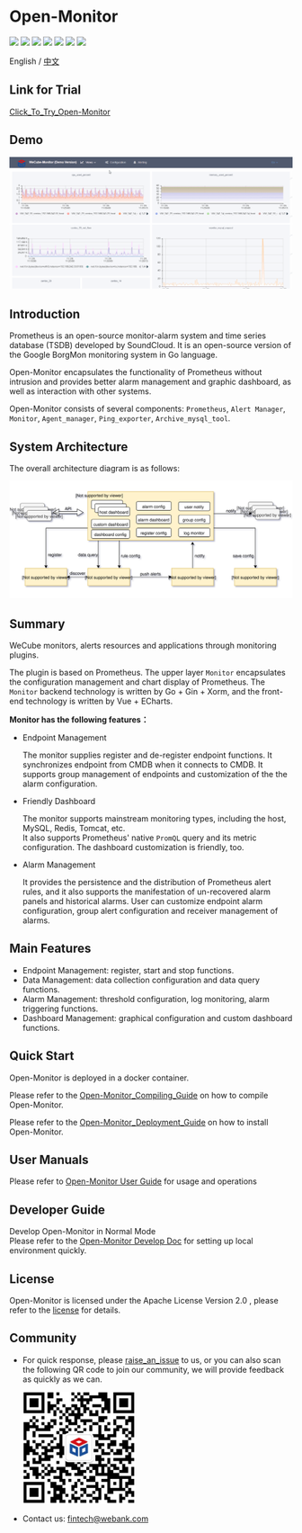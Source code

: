 # Open-Monitor

<p align="left">
    <a href="https://opensource.org/licenses/Apache-2.0" alt="License">
        <img src="https://img.shields.io/badge/License-Apache%202.0-blue.svg" /></a>
    <a href="https://github.com/WeBankPartners/open-monitor/tree/v1.0.1" alt="release">
        <img src="https://img.shields.io/github/v/release/WeBankPartners/open-monitor.svg" /></a>
    <a href="#" alt="Code Size">
        <img src="https://img.shields.io/github/languages/code-size/WeBankPartners/open-monitor.svg" /></a>
    <a href="#" alt="Java">
        <img src="https://img.shields.io/badge/language-go-orange.svg" /></a>
    <a href="#" alt="Vue">
        <img src="https://img.shields.io/badge/language-vue-green.svg" /></a>
    <a href="https://github.com/WeBankPartners/open-monitor/graphs/contributors" alt="Contributors">
        <img src="https://img.shields.io/github/contributors/WeBankPartners/open-monitor" /></a>
    <a href="https://github.com/WeBankPartners/open-monitor/pulse" alt="Activity">
        <img src="https://img.shields.io/github/commit-activity/m/WeBankPartners/open-monitor" /></a>
</p>

English / [中文](README_CN.md)

## Link for Trial

[Click_To_Try_Open-Monitor](http://124.156.108.126:8080/wecube-monitor)

## Demo
<img src="./wiki/images/wecube-monitor02.gif" />

## Introduction

Prometheus is an open-source monitor-alarm system and time series database (TSDB) developed by SoundCloud. It is an open-source version of the Google BorgMon monitoring system in Go language.

Open-Monitor encapsulates the functionality of Prometheus without intrusion and provides better alarm management and graphic dashboard, as well as interaction with other systems.  

Open-Monitor consists of several components: `Prometheus`, `Alert Manager`, `Monitor`, `Agent_manager`, `Ping_exporter`, `Archive_mysql_tool`.

## System Architecture

The overall architecture diagram is as follows:

![Open-Monitor_Architecture](wiki/images/Architecture.svg)

## Summary

WeCube monitors, alerts resources and applications through monitoring plugins.

The plugin is based on Prometheus. The upper layer `Monitor` encapsulates the configuration management and chart display of Prometheus. The `Monitor` backend technology is written by Go + Gin + Xorm, and the front-end technology is written by Vue + ECharts.

**Monitor has the following features：**

- Endpoint Management

  The monitor supplies register and de-register endpoint functions. It synchronizes endpoint from CMDB when it connects to CMDB. It supports group management of endpoints and customization of the the alarm configuration.

- Friendly Dashboard

  The monitor supports mainstream monitoring types, including the host, MySQL, Redis, Tomcat, etc.  
   It also supports Prometheus' native `PromQL` query and its metric configuration.
  The dashboard customization is friendly, too.

- Alarm Management

  It provides the persistence and the distribution of Prometheus alert rules, and it also supports the manifestation of un-recovered alarm panels and historical alarms.
  User can customize endpoint alarm configuration, group alert configuration and receiver management of alarms.

## Main Features

- Endpoint Management: register, start and stop functions.
- Data Management: data collection configuration and data query functions.
- Alarm Management: threshold configuration, log monitoring, alarm triggering functions.
- Dashboard Management: graphical configuration and custom dashboard functions.

## Quick Start

Open-Monitor is deployed in a docker container.

Please refer to the [Open-Monitor_Compiling_Guide](wiki/compile_guide_new.md) on how to compile Open-Monitor.

Please refer to the [Open-Monitor_Deployment_Guide](wiki/install_guide.md) on how to install Open-Monitor.

## User Manuals

Please refer to [Open-Monitor User Guide](wiki/user_guide.md) for usage and operations

## Developer Guide
Develop Open-Monitor in Normal Mode  
Please refer to the [Open-Monitor Develop Doc](wiki/develop_local_guide.md) for setting up local environment quickly.

## License

Open-Monitor is licensed under the Apache License Version 2.0 , please refer to the [license](LICENSE) for details.

## Community

- For quick response, please [raise_an_issue](https://github.com/WeBankPartners/open-monitor/issues/new/choose) to us, or you can also scan the following QR code to join our community, we will provide feedback as quickly as we can.

	<div align="left">
	<img src="wiki/images/wecube_qr_code.png"  height="200" width="200">
	</div>

* Contact us: fintech@webank.com
